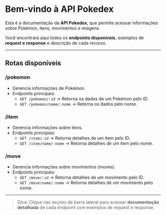 # Bem-vindo à API Pokedex

Esta é a documentação da **API Pokedex**, que permite acessar informações sobre Pokémon, itens, movimentos e imagens.

Você encontrará aqui todos os **endpoints disponíveis**, exemplos de **request e response** e descrição de cada recurso.

---

## **Rotas disponíveis**

### **/pokemon**

- Gerencia informações de Pokémon.
- Endpoints principais:
  - `GET /pokemon/:id` → Retorna os dados de um Pokémon pelo ID.
  - `GET /pokemon/name/:nome` → Retorna os dados pelo nome.

### **/item**

- Gerencia informações sobre itens.
- Endpoints principais:
  - `GET /item/:id` → Retorna detalhes de um item pelo ID.
  - `GET /item/name/:nome` → Retorna detalhes de um item pelo nome.

### **/move**

- Gerencia informações sobre movimentos (moves).
- Endpoints principais:
  - `GET /move/:id` → Retorna detalhes de um movimento pelo ID.
  - `GET /move/name/:nome` → Retorna detalhes de um movimento pelo nome.

---

> Dica: Clique nas seções da barra lateral para acessar **documentação detalhada** de cada endpoint com exemplos de request e response.
